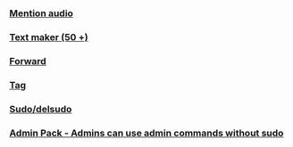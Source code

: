 ### [Mention audio](https://gist.github.com/souravkl11/4c5c4474abf19f4f8bba23f2c1a7fb18)
### [Text maker (50 +)](https://gist.github.com/souravkl11/b8fb22602f4c9b9e2bf46763f33de67f/)
### [Forward](https://gist.github.com/souravkl11/4572ee07a2fd6862d22583a2562699e5/)
### [Tag](https://gist.githubusercontent.com/souravkl11/4d7d0871061deba0af268eca17faee51/)
### [Sudo/delsudo](https://gist.github.com/souravkl11/bc74f8ee25f894bdb09f120846e1c25d)
### [Admin Pack - Admins can use admin commands without sudo](https://gist.github.com/souravkl11/06ed66a2cacdd53f09465d7babc65f4e)
